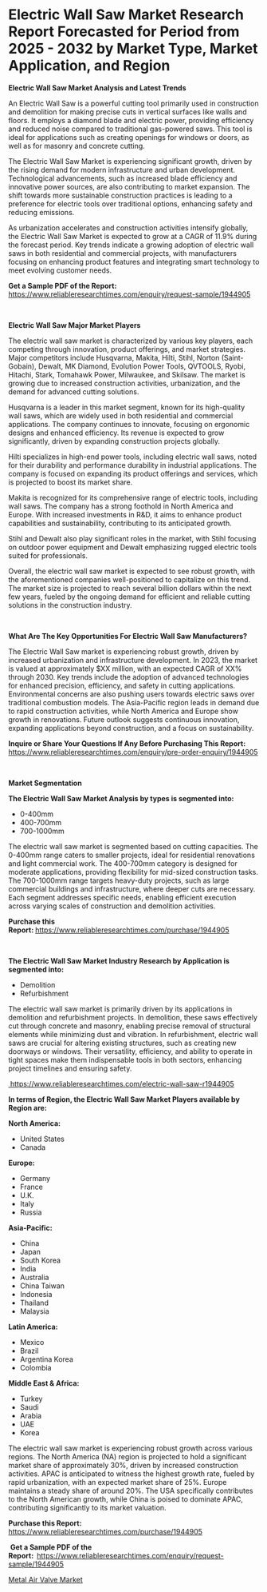 <p><h1>Electric Wall Saw Market Research Report Forecasted for Period from 2025 -  2032 by Market Type, Market Application, and Region</h1></p><p><strong>Electric Wall Saw Market Analysis and Latest Trends</strong></p>
<p><p>An Electric Wall Saw is a powerful cutting tool primarily used in construction and demolition for making precise cuts in vertical surfaces like walls and floors. It employs a diamond blade and electric power, providing efficiency and reduced noise compared to traditional gas-powered saws. This tool is ideal for applications such as creating openings for windows or doors, as well as for masonry and concrete cutting.</p><p>The Electric Wall Saw Market is experiencing significant growth, driven by the rising demand for modern infrastructure and urban development. Technological advancements, such as increased blade efficiency and innovative power sources, are also contributing to market expansion. The shift towards more sustainable construction practices is leading to a preference for electric tools over traditional options, enhancing safety and reducing emissions.</p><p>As urbanization accelerates and construction activities intensify globally, the Electric Wall Saw Market is expected to grow at a CAGR of 11.9% during the forecast period. Key trends indicate a growing adoption of electric wall saws in both residential and commercial projects, with manufacturers focusing on enhancing product features and integrating smart technology to meet evolving customer needs.</p></p>
<p><strong>Get a Sample PDF of the Report:&nbsp;</strong> <a href="https://www.reliableresearchtimes.com/enquiry/request-sample/1944905?utm_campaign=2464&utm_medium=2&utm_source=Github&utm_content=ia&utm_term=08042025&utm_id=electric-wall-saw">https://www.reliableresearchtimes.com/enquiry/request-sample/1944905</a></p>
<p>&nbsp;</p>
<p><strong>Electric Wall Saw Major Market Players</strong></p>
<p><p>The electric wall saw market is characterized by various key players, each competing through innovation, product offerings, and market strategies. Major competitors include Husqvarna, Makita, Hilti, Stihl, Norton (Saint-Gobain), Dewalt, MK Diamond, Evolution Power Tools, QVTOOLS, Ryobi, Hitachi, Stark, Tomahawk Power, Milwaukee, and Skilsaw. The market is growing due to increased construction activities, urbanization, and the demand for advanced cutting solutions.</p><p>Husqvarna is a leader in this market segment, known for its high-quality wall saws, which are widely used in both residential and commercial applications. The company continues to innovate, focusing on ergonomic designs and enhanced efficiency. Its revenue is expected to grow significantly, driven by expanding construction projects globally.</p><p>Hilti specializes in high-end power tools, including electric wall saws, noted for their durability and performance durability in industrial applications. The company is focused on expanding its product offerings and services, which is projected to boost its market share.</p><p>Makita is recognized for its comprehensive range of electric tools, including wall saws. The company has a strong foothold in North America and Europe. With increased investments in R&D, it aims to enhance product capabilities and sustainability, contributing to its anticipated growth.</p><p>Stihl and Dewalt also play significant roles in the market, with Stihl focusing on outdoor power equipment and Dewalt emphasizing rugged electric tools suited for professionals. </p><p>Overall, the electric wall saw market is expected to see robust growth, with the aforementioned companies well-positioned to capitalize on this trend. The market size is projected to reach several billion dollars within the next few years, fueled by the ongoing demand for efficient and reliable cutting solutions in the construction industry.</p></p>
<p>&nbsp;</p>
<p><strong>What Are The Key Opportunities For Electric Wall Saw Manufacturers?</strong></p>
<p><p>The Electric Wall Saw market is experiencing robust growth, driven by increased urbanization and infrastructure development. In 2023, the market is valued at approximately $XX million, with an expected CAGR of XX% through 2030. Key trends include the adoption of advanced technologies for enhanced precision, efficiency, and safety in cutting applications. Environmental concerns are also pushing users towards electric saws over traditional combustion models. The Asia-Pacific region leads in demand due to rapid construction activities, while North America and Europe show growth in renovations. Future outlook suggests continuous innovation, expanding applications beyond construction, and a focus on sustainability.</p></p>
<p><strong>Inquire or Share Your Questions If Any Before Purchasing This Report:</strong> <a href="https://www.reliableresearchtimes.com/enquiry/pre-order-enquiry/1944905?utm_campaign=2464&utm_medium=2&utm_source=Github&utm_content=ia&utm_term=08042025&utm_id=electric-wall-saw">https://www.reliableresearchtimes.com/enquiry/pre-order-enquiry/1944905</a></p>
<p>&nbsp;</p>
<p><strong>Market Segmentation</strong></p>
<p><strong>The Electric Wall Saw Market Analysis by types is segmented into:</strong></p>
<p><ul><li>0-400mm</li><li>400-700mm</li><li>700-1000mm</li></ul></p>
<p><p>The electric wall saw market is segmented based on cutting capacities. The 0-400mm range caters to smaller projects, ideal for residential renovations and light commercial work. The 400-700mm category is designed for moderate applications, providing flexibility for mid-sized construction tasks. The 700-1000mm range targets heavy-duty projects, such as large commercial buildings and infrastructure, where deeper cuts are necessary. Each segment addresses specific needs, enabling efficient execution across varying scales of construction and demolition activities.</p></p>
<p><strong>Purchase this Report:&nbsp;</strong><a href="https://www.reliableresearchtimes.com/purchase/1944905?utm_campaign=2464&utm_medium=2&utm_source=Github&utm_content=ia&utm_term=08042025&utm_id=electric-wall-saw">https://www.reliableresearchtimes.com/purchase/1944905</a></p>
<p>&nbsp;</p>
<p><strong>The Electric Wall Saw Market Industry Research by Application is segmented into:</strong></p>
<p><ul><li>Demolition</li><li>Refurbishment</li></ul></p>
<p><p>The electric wall saw market is primarily driven by its applications in demolition and refurbishment projects. In demolition, these saws effectively cut through concrete and masonry, enabling precise removal of structural elements while minimizing dust and vibration. In refurbishment, electric wall saws are crucial for altering existing structures, such as creating new doorways or windows. Their versatility, efficiency, and ability to operate in tight spaces make them indispensable tools in both sectors, enhancing project timelines and ensuring safety.</p></p>
<p><a href="https://www.reliableresearchtimes.com/electric-wall-saw-r1944905?utm_campaign=2464&utm_medium=2&utm_source=Github&utm_content=ia&utm_term=08042025&utm_id=electric-wall-saw">&nbsp;https://www.reliableresearchtimes.com/electric-wall-saw-r1944905</a></p>
<p><strong>In terms of Region, the Electric Wall Saw Market Players available by Region are:</strong></p>
<p>
    <p> <strong> North America: </strong>
        <ul>
            <li>United States</li>
            <li>Canada</li>
        </ul>
        </p> 
    <p> <strong> Europe: </strong>
        <ul>
            <li>Germany</li>
            <li>France</li>
            <li>U.K.</li>
            <li>Italy</li>
            <li>Russia</li>
        </ul>
        </p> 
    <p> <strong> Asia-Pacific: </strong>
        <ul>
            <li>China</li>
            <li>Japan</li>
            <li>South Korea</li>
            <li>India</li>
            <li>Australia</li>
            <li>China Taiwan</li>
            <li>Indonesia</li>
            <li>Thailand</li>
            <li>Malaysia</li>
        </ul>
        </p> 
    <p> <strong> Latin America: </strong>
        <ul>
            <li>Mexico</li>
            <li>Brazil</li>
            <li>Argentina Korea</li>
            <li>Colombia</li>
        </ul>
        </p> 
    <p> <strong> Middle East & Africa: </strong>
        <ul>
            <li>Turkey</li>
            <li>Saudi</li>
            <li>Arabia</li>
            <li>UAE</li>
            <li>Korea</li>
        </ul>
    </p>
    </p>
<p><p>The electric wall saw market is experiencing robust growth across various regions. The North America (NA) region is projected to hold a significant market share of approximately 30%, driven by increased construction activities. APAC is anticipated to witness the highest growth rate, fueled by rapid urbanization, with an expected market share of 25%. Europe maintains a steady share of around 20%. The USA specifically contributes to the North American growth, while China is poised to dominate APAC, contributing significantly to its market valuation.</p></p>
<p><strong>Purchase this Report: </strong><a href="https://www.reliableresearchtimes.com/purchase/1944905?utm_campaign=2464&utm_medium=2&utm_source=Github&utm_content=ia&utm_term=08042025&utm_id=electric-wall-saw">https://www.reliableresearchtimes.com/purchase/1944905</a></p>
<p>&nbsp;<strong>Get a Sample PDF of the Report:&nbsp;&nbsp;</strong><a href="https://www.reliableresearchtimes.com/enquiry/request-sample/1944905?utm_campaign=2464&utm_medium=2&utm_source=Github&utm_content=ia&utm_term=08042025&utm_id=electric-wall-saw">https://www.reliableresearchtimes.com/enquiry/request-sample/1944905</a></p>
<p><strong></strong></p>
<p><p><a href="https://github.com/chungwimbu4/Market-Research-Report-List-1/blob/main/metal-air-valve-market.md?utm_campaign=2464&utm_medium=2&utm_source=Github&utm_content=ia&utm_term=08042025&utm_id=electric-wall-saw">Metal Air Valve Market</a></p></p>